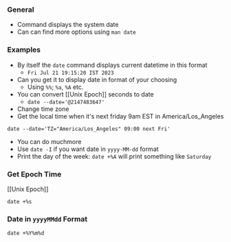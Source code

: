 ### General
- Command displays the system date
- Can can find more options using `man date`


### Examples
- By itself the `date` command displays current datetime in this format
	- `Fri Jul 21 19:15:20 IST 2023`
- Can you get it to display date in format of your choosing 
	- Using `%%`; `%a`, `%A` etc.
- You can convert [[Unix Epoch]] seconds to date 
	- `date --date='@2147483647'`
- Change time zone
- Get the local time when it's next friday 9am EST in America/Los_Angeles
```
date --date='TZ="America/Los_Angeles" 09:00 next Fri'
```
- You can do muchmore
- Use `date -I` if you want date in `yyyy-MM-dd` format
- Print the day of the week: `date +%A` will print something like `Saturday`


### Get Epoch Time
[[Unix Epoch]]
```
date +%s
```

### Date in `yyyyMMdd` Format
```
date +%Y%m%d
```
